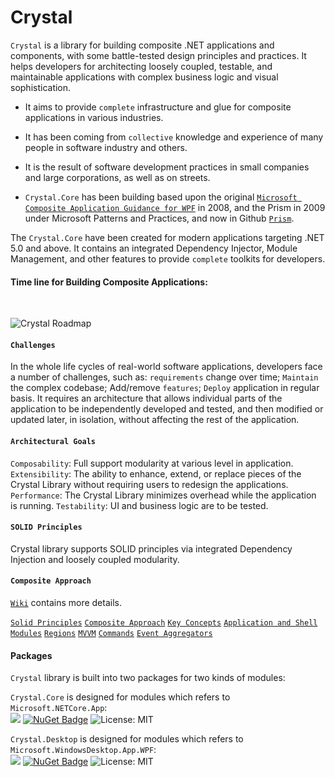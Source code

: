 # Crystal

```Crystal``` is a library for building composite .NET applications and components, with some battle-tested design principles and practices. It helps developers for architecting loosely coupled, testable, and maintainable applications with complex business logic and visual sophistication.

* It aims to provide ```complete``` infrastructure and glue for composite applications in various industries.

* It has been coming from ```collective``` knowledge and experience of many people in software industry and others.

* It is the result of software development practices in small companies and large corporations, as well as on streets.

* ```Crystal.Core``` has been building based upon the original <a href="https://www.microsoft.com/en-us/download/details.aspx?id=22379">```Microsoft Composite Application Guidance for WPF```</a> in 2008, and the Prism in 2009 under Microsoft Patterns and Practices, and now in Github <a href="https://github.com/prism">```Prism```</a>.

The ```Crystal.Core``` have been created for modern applications targeting .NET 5.0 and above. It contains an integrated Dependency Injector, Module Management, and other features to provide ```complete``` toolkits for developers.
<br/>

#### Time line for Building Composite Applications: ####
<br/>

![Crystal Roadmap](https://github.com/jinhuca/Crystal/blob/master/Documentation/Crystal%20TimeLine.svg)
<br/>

#### `Challenges` 
In the whole life cycles of real-world software applications, developers face a number of challenges, such as: `requirements` change over time; `Maintain` the complex codebase; 
Add/remove `features`; `Deploy` application in regular basis.</b>
It requires an architecture that allows individual parts of the application to be independently developed and tested, and then modified or updated later, in isolation, without affecting the rest of the application.

#### `Architectural Goals`
`Composability`: Full support modularity at various level in application.
`Extensibility`: The ability to enhance, extend, or replace pieces of the Crystal Library without requiring users to redesign the applications.
`Performance`: The Crystal Library minimizes overhead while the application is running.
`Testability`: UI and business logic are to be tested.

#### `SOLID Principles`
Crystal library supports SOLID principles via integrated Dependency Injection and loosely coupled modularity.

#### `Composite Approach`

[```Wiki```]("https://github.com/jinhuca/Crystal/wiki") 
contains more details.

[```Solid Principles```](https://github.com/jinhuca/Crystal/wiki/01.-Solid-Principles)
[```Composite Approach```](https://github.com/jinhuca/Crystal/wiki/02.-Composite-Approach)
[```Key Concepts```](https://github.com/jinhuca/Crystal/wiki/03.-Key-Concepts)
[```Application and Shell```](https://github.com/jinhuca/Crystal/wiki/04.-Application-and-Shell)
[```Modules```](https://github.com/jinhuca/Crystal/wiki/05.-Modules)
[```Regions```](https://github.com/jinhuca/Crystal/wiki/06.-Regions)
[```MVVM```](https://github.com/jinhuca/Crystal/wiki/07.-MVVM)
[```Commands```](https://github.com/jinhuca/Crystal/wiki/08.-Commands)
[```Event Aggregators```](https://github.com/jinhuca/Crystal/wiki/09.-Event-Aggregators)
<br/>

#### Packages ####
```Crystal``` library is built into two packages for two kinds of modules:

```Crystal.Core``` is designed for modules which refers to ```Microsoft.NETCore.App```:</br>
<a href="https://www.nuget.org/packages/Crystal.Core/">![](https://img.shields.io/badge/Crystal-Core-red)</a> [![NuGet Badge](https://buildstats.info/nuget/Crystal.Core)](https://www.nuget.org/packages/Crystal.Core/) ![License: MIT](https://img.shields.io/badge/license-MIT-blue) 

```Crystal.Desktop``` is designed for modules which refers to ```Microsoft.WindowsDesktop.App.WPF```:</br>
<a href="https://www.nuget.org/packages/Crystal.Desktop/">![](https://img.shields.io/badge/Crystal-Desktop-red)</a> [![NuGet Badge](https://buildstats.info/nuget/Crystal.Desktop)](https://www.nuget.org/packages/Crystal.Desktop/) ![License: MIT](https://img.shields.io/badge/license-MIT-blue)
